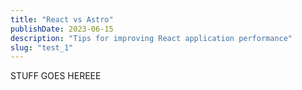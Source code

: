 ```yaml
---
title: "React vs Astro"
publishDate: 2023-06-15
description: "Tips for improving React application performance"
slug: "test_1"
---
```


STUFF GOES HEREEE